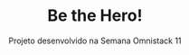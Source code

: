 <h1 align="center"> Be the Hero! </h1>
<p align="center"> Projeto desenvolvido na Semana Omnistack 11</p>
